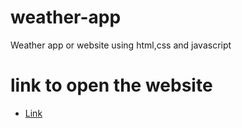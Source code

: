 # weather-app
Weather app or website using html,css and javascript


# link to open the website
- [Link](https://bishal-prasad05.github.io/weather-app/)
